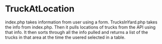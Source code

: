 # TruckAtLocation
index.php takes information from user using a form.
TrucksInYard.php takes the info from index.php. Then it pulls locations of trucks from the API using that info. It then sorts through all the info pulled and returns a list of the trucks in that area at the time the usered selected in a table.
